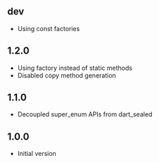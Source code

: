 ## dev

- Using const factories

## 1.2.0

- Using factory instead of static methods
- Disabled copy method generation

## 1.1.0

- Decoupled super_enum APIs from dart_sealed

## 1.0.0

- Initial version
